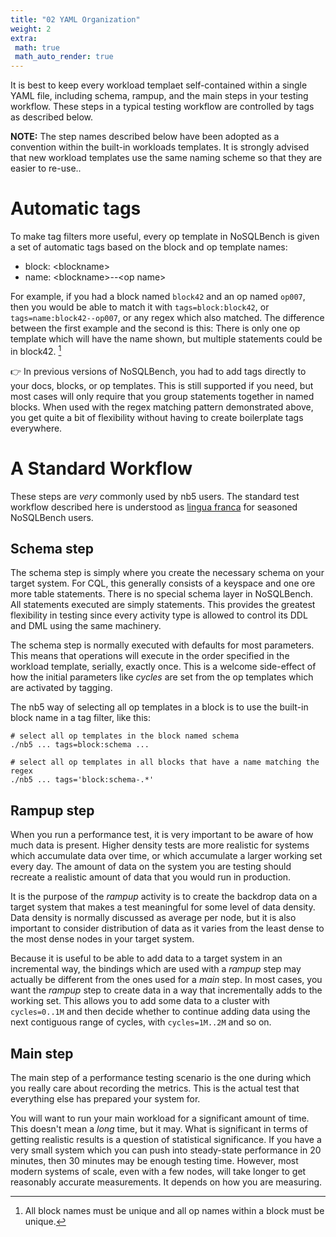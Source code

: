 ```yaml
---
title: "02 YAML Organization"
weight: 2
extra:
 math: true
 math_auto_render: true
---
```


It is best to keep every workload templaet self-contained within a single YAML file, including 
schema, rampup, and the main steps in your testing workflow. These steps in a typical testing 
workflow are controlled by tags as described below.

**NOTE:**
The step names described below have been adopted as a convention within the built-in workloads 
templates. It is strongly advised that new workload templates use the same naming scheme so 
that they are easier to re-use..

# Automatic tags

To make tag filters more useful, every op template in NoSQLBench is given a set of automatic 
tags based on the block and op template names:

- block: &lt;blockname&gt;
- name: &lt;blockname&gt;--&lt;op name&gt;

For example, if you had a block named `block42` and an op named `op007`, then you would be able 
to match it with `tags=block:block42`, or `tags=name:block42--op007`, or any regex which also 
matched. The difference between the first example and the second is this: There is only one op 
template which will have the name shown, but multiple statements could be in block42. [^1]

👉 In previous versions of NoSQLBench, you had to add tags directly to your docs, blocks, or op
templates. This is still supported if you need, but most cases will only require that you group
statements together in named blocks. When used with the regex matching pattern demonstrated
above, you get quite a bit of flexibility without having to create boilerplate tags everywhere.


# A Standard Workflow

These steps are *very* commonly used by nb5 users. The standard test workflow described here is 
understood as [lingua franca](https://en.wikipedia.org/wiki/Lingua_franca) for seasoned NoSQLBench 
users.

## Schema step

The schema step is simply where you create the necessary schema on your target system. For CQL, 
this generally consists of a keyspace and one ore more table statements. There is no special 
schema layer in NoSQLBench. All statements executed are simply statements. This provides the 
greatest flexibility in testing since every activity type is allowed to control its DDL and DML 
using the same machinery.

The schema step is normally executed with defaults for most parameters. This means that 
operations will execute in the order specified in the workload template, serially, exactly once.
This is a welcome side-effect of how the initial parameters like _cycles_ are set from the 
op templates which are activated by tagging.

The nb5 way of selecting all op templates in a block is to use the built-in block name in a tag 
filter, like this:

```shell
# select all op templates in the block named schema
./nb5 ... tags=block:schema ...

# select all op templates in all blocks that have a name matching the regex
./nb5 ... tags='block:schema-.*'
```

## Rampup step

When you run a performance test, it is very important to be aware of how much data is present.
Higher density tests are more realistic for systems which accumulate data over time, or which 
accumulate a larger working set every day. The amount of data on the system you are testing 
should recreate a realistic amount of data that you would run in production.

It is the purpose of the _rampup_ activity is to create the backdrop data on a target system that 
makes a
test meaningful for some level of data density. Data density is normally discussed as average per
node, but it is also important to consider distribution of data as it varies from the least dense to
the most dense nodes in your target system.

Because it is useful to be able to add data to a target system in an incremental way, the bindings
which are used with a _rampup_ step may actually be different from the ones used for a _main_
step. In most cases, you want the _rampup_ step to create data in a way that incrementally adds to
the working set. This allows you to add some data to a cluster with `cycles=0..1M` and then 
decide whether to continue adding data using the next contiguous range of cycles, with 
`cycles=1M..2M` and so on.

## Main step

The main step of a performance testing scenario is the one during which you really care about 
recording the metrics. This is the actual test that everything else has prepared your system for.

You will want to run your main workload for a significant amount of time. This doesn't mean a 
*long* time, but it may. What is significant in terms of getting realistic results is a question 
of statistical significance. If you have a very small system which you can push into 
steady-state performance in 20 minutes, then 30 minutes may be enough testing time. However, 
most modern systems of scale, even with a few nodes, will take longer to get reasonably accurate 
measurements. It depends on how you are measuring.

[^1]: All block names must be unique and all op names within a block must be unique.
